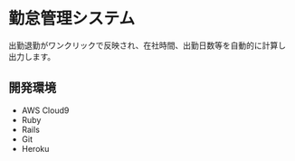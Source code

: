 # 勤怠管理システム
出勤退勤がワンクリックで反映され、在社時間、出勤日数等を自動的に計算し出力します。

## 開発環境

* AWS Cloud9
* Ruby
* Rails
* Git
* Heroku
